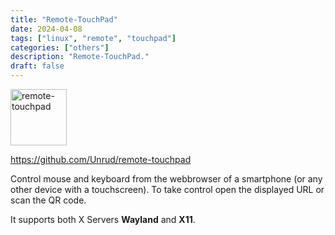 ```yaml
---
title: "Remote-TouchPad"
date: 2024-04-08
tags: ["linux", "remote", "touchpad"]
categories: ["others"]
description: "Remote-TouchPad."
draft: false
---
```


<img src="https://dl.flathub.org/repo/appstream/x86_64/icons/128x128/com.github.unrud.RemoteTouchpad.png" alt="remote-touchpad" width="90" height="90">

https://github.com/Unrud/remote-touchpad

Control mouse and keyboard from the webbrowser of a smartphone (or any other device with a touchscreen). To take control open the displayed URL or scan the QR code.

It supports both X Servers **Wayland** and **X11**.
